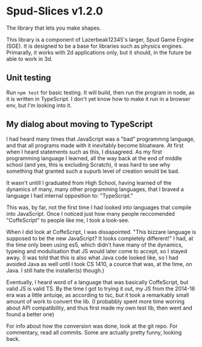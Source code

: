 # Spud-Slices v1.2.0

The library that lets you make shapes.

This library is a component of Lazerbeak12345's larger, Spud Game Engine (SGE).
It is designed to be a base for libraries such as physics engines. Primarally,
it works with 2d applications only, but it should, in the future be able to work
in 3d.

## Unit testing

Run `npm test` for basic testing. It will build, then run the program in node,
as it is written in TypeScript. I don't yet know how to make it run in a browser
env, but I'm looking into it.

## My dialog about moving to TypeScript

I had heard many times that JavaScript was a "bad" programmng language, and that
all programs made with it inevitably become bloatware. At first when I heard
statements such as this, I dissagreed. As my first programming language I
learned, all the way back at the end of middle school (and yes, this is
excluding Scratch), it was hard to see why something that granted such a supurb
level of creation would be bad.

It wasn't untill I graduated from High School, having learned of the dynamics of
many, many other programming languages, that I braved a language I had internal
opposition to: "TypeScript."

This was, by far, not the first time I had looked into languages that compile
into JavaScript. Once I noticed just how many people reccomended "CoffeScript"
to people like me, I took a look-see.

When I did look at CoffeScript, I was dissapointed. "This bizzare language is
supposed to be the new JavaScript? It looks completely different!" I had, at the
time only been using es5, which didn't have many of the dynamics, typeing and
modulisation that JS would later come to accept, so I stayed away. (I was told
that this is also what Java code looked like, so I had avoided Java as well
until I took CS 1410, a cource that was, at the time, on Java. I still hate the
installer(s) though.)

Eventually, I heard word of a language that was basically CoffeScript, but
valid JS is valid TS. By the time I got to trying it out, my JS from the 2014-16
era was a little antuiqe, as according to tsc, but it took a remarkably small
amount of work to convert the lib. (I probabbly spent more time worring about
API compatibility, and thus first made my own test lib, then went and found a
better one)

For info about how the conversion was done, look at the git repo. For
commentary, read all commits. Some are actually pretty funny, looking back.
